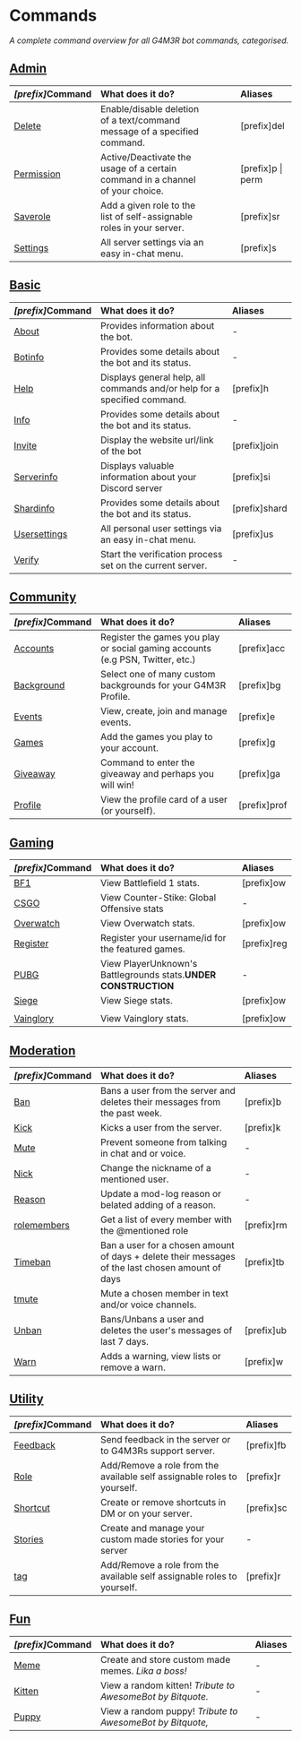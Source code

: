 # Commands

_A complete command overview for all G4M3R bot commands, categorised._

## [Admin](admin/)

| _\[prefix\]_**Command** | **What does it do?** |  |  |  | **Aliases** |
| :--- | :--- | :--- | :--- | :--- | :--- |
| [Delete](admin/delete.md) | Enable/disable deletion of a text/command message of a specified command. |  |  |  | \[prefix\]del |
| [Permission](admin/permission.md) | Active/Deactivate the usage of a certain command in a channel of your choice. |  |  |  | \[prefix\]p \| perm |
| [Saverole](admin/saverole.md) | Add a given role to the  list of self-assignable roles in your server. |  |  |  | \[prefix\]sr |
| [Settings](admin/settings/) | All server settings via an easy in-chat menu. |  |  |  | \[prefix\]s |

## [Basic](basic/)

| _\[prefix\]_**Command** | **What does it do?** | **Aliases** |
| :--- | :--- | :--- |
| [About](basic/about.md) | Provides information about the bot. | - |
| [Botinfo](basic/botinfo.md) | Provides some details about the bot   and its status. | - |
| [Help](basic/help.md) | Displays general help, all commands   and/or help for a specified command. | \[prefix\]h |
| [Info](basic/info.md) | Provides some details about the bot   and its status. | - |
| [Invite](basic/invite.md) | Display the website url/link of the bot | \[prefix\]join |
| [Serverinfo](basic/serverinfo.md) | Displays valuable information about    your Discord server | \[prefix\]si |
| [Shardinfo](basic/shardinfo.md) | Provides some details about the bot and its status. | \[prefix\]shard |
| [Usersettings](basic/usersettings.md) | All personal user settings via an easy  in-chat menu. | \[prefix\]us |
| [Verify](basic/verify.md) | Start the verification process set on the current server. | - |

## [Community](community/)

| _\[prefix\]_**Command** | **What does it do?** | **Aliases** |
| :--- | :--- | :--- |
| [Accounts](community/accounts.md) | Register the games you play or social gaming accounts \(e.g PSN, Twitter, etc.\) | \[prefix\]acc |
| [Background](community/background.md) | Select one of many custom backgrounds for your G4M3R Profile. | \[prefix\]bg |
| [Events](community/events.md) | View, create, join and manage events. | \[prefix\]e |
| [Games](community/games.md) | Add the games you play to your account. | \[prefix\]g |
| [Giveaway](community/giveaway.md) | Command to enter the giveaway and perhaps you will win! | \[prefix\]ga |
| [Profile](community/profile.md) | View the profile card of a user \(or yourself\). | \[prefix\]prof |

## [Gaming](gaming/)

| _\[prefix\]_**Command** | **What does it do?** | **Aliases** |
| :--- | :--- | :--- |
| [BF1](https://github.com/pedall/g4m3r-wiki/tree/e02c9f1e99118cbc5606efe0a929aec2ad537940/commands/gaming/bf1.md) | View Battlefield 1 stats. | \[prefix\]ow |
| [CSGO](https://github.com/pedall/g4m3r-wiki/tree/e02c9f1e99118cbc5606efe0a929aec2ad537940/commands/gaming/cs:go.md) | View Counter-Stike: Global Offensive  stats | - |
| [Overwatch](gaming/overwatch.md) | View Overwatch stats. | \[prefix\]ow |
| [Register](gaming/stats.md) | Register your username/id for the featured games. | \[prefix\]reg |
| [PUBG](gaming/pubg.md) | View PlayerUnknown's Battlegrounds  stats.**UNDER CONSTRUCTION** | - |
| [Siege](https://github.com/pedall/g4m3r-wiki/tree/e02c9f1e99118cbc5606efe0a929aec2ad537940/commands/gaming/siege.md) | View Siege stats. | \[prefix\]ow |
|  |  |  |
| [Vainglory](https://github.com/pedall/g4m3r-wiki/tree/e02c9f1e99118cbc5606efe0a929aec2ad537940/commands/gaming/vainglory.md) | View Vainglory stats. | \[prefix\]ow |

## [Moderation](moderation/)

| _\[prefix\]_**Command** | **What does it do?** | **Aliases** |
| :--- | :--- | :--- |
| [Ban](moderation/ban.md) | Bans a user from the server and deletes their messages from the past week. | \[prefix\]b |
| [Kick](moderation/kick.md) | Kicks a user from the server. | \[prefix\]k |
| [Mute](moderation/mute.md) | Prevent someone from talking in chat and or voice. | - |
| [Nick](moderation/nick.md) | Change the nickname of a mentioned user. | - |
| [Reason](moderation/reason.md) | Update a mod-log reason or belated adding of a reason. | - |
| [rolemembers](moderation/rolemembers.md) | Get a list of every member  with the @mentioned role | \[prefix\]rm |
| [Timeban](moderation/timeban.md) | Ban a user for a chosen amount of days + delete their messages of the last  chosen amount of days | \[prefix\]tb |
| [tmute](moderation/tmute.md) | Mute a chosen member in text and/or voice channels. |  |
| [Unban](https://github.com/pedall/g4m3r-wiki/tree/e02c9f1e99118cbc5606efe0a929aec2ad537940/commands/moderation/unban.md) | Bans/Unbans a user and deletes the user's messages of last 7 days. | \[prefix\]ub |
| [Warn](moderation/warn.md) | Adds a warning, view lists or remove a warn. | \[prefix\]w |

## [Utility](utility/)

| _\[prefix\]_**Command** | **What does it do?** | **Aliases** |
| :--- | :--- | :--- |
| [Feedback](utility/feedback.md) | Send feedback in the server or to G4M3Rs support server.  | \[prefix\]fb |
| [Role](utility/role.md) | Add/Remove a role from the available self assignable roles to yourself. | \[prefix\]r |
| [Shortcut](utility/shortcut.md) | Create or remove shortcuts in DM or on your server. | \[prefix\]sc |
| [Stories]() | Create and manage your custom made stories for your server | - |
| [tag](utility/tag.md) | Add/Remove a role from the available self assignable roles to yourself. | \[prefix\]r |

## [Fun](fun/)

| _\[prefix\]_**Command** | **What does it do?** | **Aliases** |
| :--- | :--- | :--- |
| [Meme](fun/meme.md) | Create and store custom made memes. _Lika a boss!_ | - |
| [Kitten](fun/kitten.md) | View a random kitten! _Tribute to AwesomeBot by Bitquote._ | - |
| [Puppy](fun/puppy.md) | View a random puppy! _Tribute to AwesomeBot by Bitquote,_ | - |



